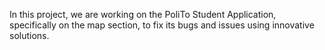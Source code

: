 In this project, we are working on the PoliTo Student Application, specifically on the map section, to fix its bugs and issues using innovative solutions.
